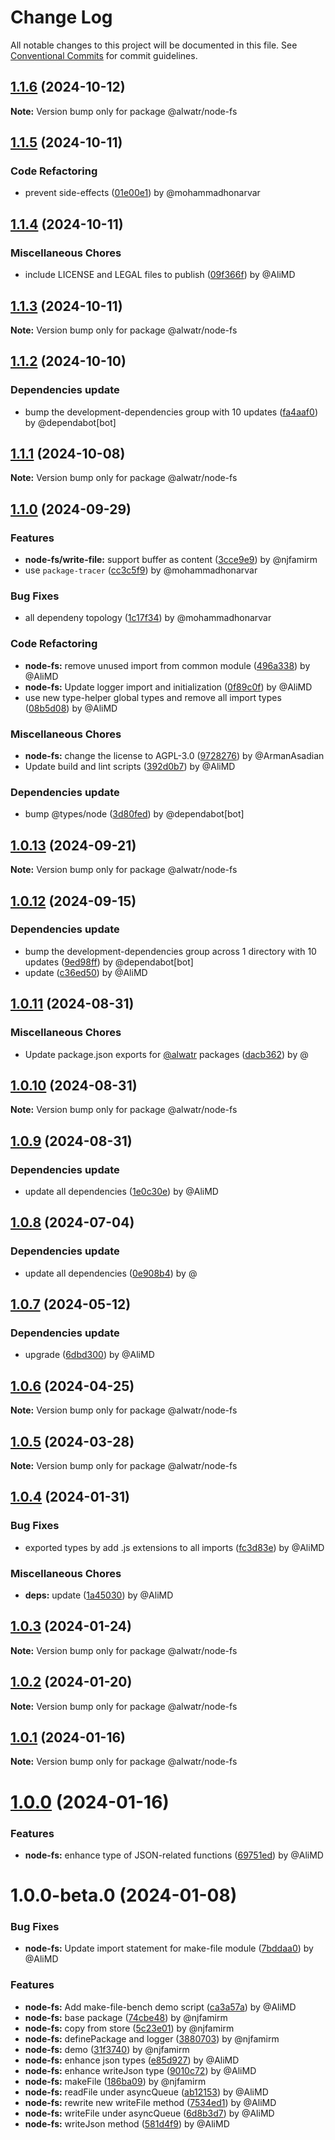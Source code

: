 # Change Log

All notable changes to this project will be documented in this file.
See [Conventional Commits](https://conventionalcommits.org) for commit guidelines.

## [1.1.6](https://github.com/Alwatr/nanolib/compare/@alwatr/node-fs@1.1.5...@alwatr/node-fs@1.1.6) (2024-10-12)

**Note:** Version bump only for package @alwatr/node-fs

## [1.1.5](https://github.com/Alwatr/nanolib/compare/@alwatr/node-fs@1.1.4...@alwatr/node-fs@1.1.5) (2024-10-11)

### Code Refactoring

- prevent side-effects ([01e00e1](https://github.com/Alwatr/nanolib/commit/01e00e191385cc92b28677df0c01a085916ae677)) by @mohammadhonarvar

## [1.1.4](https://github.com/Alwatr/nanolib/compare/@alwatr/node-fs@1.1.3...@alwatr/node-fs@1.1.4) (2024-10-11)

### Miscellaneous Chores

- include LICENSE and LEGAL files to publish ([09f366f](https://github.com/Alwatr/nanolib/commit/09f366f680bfa9fb26acb2cd1ccbc68c5a9e9ad8)) by @AliMD

## [1.1.3](https://github.com/Alwatr/nanolib/compare/@alwatr/node-fs@1.1.2...@alwatr/node-fs@1.1.3) (2024-10-11)

**Note:** Version bump only for package @alwatr/node-fs

## [1.1.2](https://github.com/Alwatr/nanolib/compare/@alwatr/node-fs@1.1.1...@alwatr/node-fs@1.1.2) (2024-10-10)

### Dependencies update

- bump the development-dependencies group with 10 updates ([fa4aaf0](https://github.com/Alwatr/nanolib/commit/fa4aaf04c907ecae06aa14000ce35216170c15ad)) by @dependabot[bot]

## [1.1.1](https://github.com/Alwatr/nanolib/compare/@alwatr/node-fs@1.1.0...@alwatr/node-fs@1.1.1) (2024-10-08)

**Note:** Version bump only for package @alwatr/node-fs

## [1.1.0](https://github.com/Alwatr/nanolib/compare/@alwatr/node-fs@1.0.13...@alwatr/node-fs@1.1.0) (2024-09-29)

### Features

- **node-fs/write-file:** support buffer as content ([3cce9e9](https://github.com/Alwatr/nanolib/commit/3cce9e937209bfb39aee1b981370ca4a76114e62)) by @njfamirm
- use `package-tracer` ([cc3c5f9](https://github.com/Alwatr/nanolib/commit/cc3c5f9c1a3d03f0d81b46835665f16a0426fd0d)) by @mohammadhonarvar

### Bug Fixes

- all dependeny topology ([1c17f34](https://github.com/Alwatr/nanolib/commit/1c17f349adf3e98e2a80ab2da4f0f81028dc9c5f)) by @mohammadhonarvar

### Code Refactoring

- **node-fs:** remove unused import from common module ([496a338](https://github.com/Alwatr/nanolib/commit/496a338a6366aa12dc32bbed07a3e14bd5315bd2)) by @AliMD
- **node-fs:** Update logger import and initialization ([0f89c0f](https://github.com/Alwatr/nanolib/commit/0f89c0f7bc24e79c20d3d5d3fc3f906f12cf7161)) by @AliMD
- use new type-helper global types and remove all import types ([08b5d08](https://github.com/Alwatr/nanolib/commit/08b5d08c03c7c315382337239de0426462f384b8)) by @AliMD

### Miscellaneous Chores

- **node-fs:** change the license to AGPL-3.0 ([9728276](https://github.com/Alwatr/nanolib/commit/97282764bfdb15ef1de25704012f1628a5d0c112)) by @ArmanAsadian
- Update build and lint scripts ([392d0b7](https://github.com/Alwatr/nanolib/commit/392d0b71f446bce336b0256119a80f07aff794ba)) by @AliMD

### Dependencies update

- bump @types/node ([3d80fed](https://github.com/Alwatr/nanolib/commit/3d80fedaf720af792feb060c2f81c737ebb84e11)) by @dependabot[bot]

## [1.0.13](https://github.com/Alwatr/nanolib/compare/@alwatr/node-fs@1.0.12...@alwatr/node-fs@1.0.13) (2024-09-21)

**Note:** Version bump only for package @alwatr/node-fs

## [1.0.12](https://github.com/Alwatr/nanolib/compare/@alwatr/node-fs@1.0.11...@alwatr/node-fs@1.0.12) (2024-09-15)

### Dependencies update

- bump the development-dependencies group across 1 directory with 10 updates ([9ed98ff](https://github.com/Alwatr/nanolib/commit/9ed98ffd0668d5a36e255c82edab3af53bffda8f)) by @dependabot[bot]
- update ([c36ed50](https://github.com/Alwatr/nanolib/commit/c36ed50f68da2f5608ccd96119963a16cfacb4ce)) by @AliMD

## [1.0.11](https://github.com/Alwatr/nanolib/compare/@alwatr/node-fs@1.0.10...@alwatr/node-fs@1.0.11) (2024-08-31)

### Miscellaneous Chores

- Update package.json exports for [@alwatr](https://github.com/alwatr) packages ([dacb362](https://github.com/Alwatr/nanolib/commit/dacb362b145e3c51b4aba00ff643687a3fac11d2)) by @

## [1.0.10](https://github.com/Alwatr/nanolib/compare/@alwatr/node-fs@1.0.9...@alwatr/node-fs@1.0.10) (2024-08-31)

**Note:** Version bump only for package @alwatr/node-fs

## [1.0.9](https://github.com/Alwatr/nanolib/compare/@alwatr/node-fs@1.0.8...@alwatr/node-fs@1.0.9) (2024-08-31)

### Dependencies update

- update all dependencies ([1e0c30e](https://github.com/Alwatr/nanolib/commit/1e0c30e6a3a8e19deb5185814e24ab6c08dca573)) by @AliMD

## [1.0.8](https://github.com/Alwatr/nanolib/compare/@alwatr/node-fs@1.0.7...@alwatr/node-fs@1.0.8) (2024-07-04)

### Dependencies update

- update all dependencies ([0e908b4](https://github.com/Alwatr/nanolib/commit/0e908b476a6b976ec2447f864c8cafcbb8a0f099)) by @

## [1.0.7](https://github.com/Alwatr/nanolib/compare/@alwatr/node-fs@1.0.6...@alwatr/node-fs@1.0.7) (2024-05-12)

### Dependencies update

- upgrade ([6dbd300](https://github.com/Alwatr/nanolib/commit/6dbd300642c9bcc9e7d0b281e244bf1b06eb1c38)) by @AliMD

## [1.0.6](https://github.com/Alwatr/nanolib/compare/@alwatr/node-fs@1.0.5...@alwatr/node-fs@1.0.6) (2024-04-25)

**Note:** Version bump only for package @alwatr/node-fs

## [1.0.5](https://github.com/Alwatr/nanolib/compare/@alwatr/node-fs@1.0.4...@alwatr/node-fs@1.0.5) (2024-03-28)

**Note:** Version bump only for package @alwatr/node-fs

## [1.0.4](https://github.com/Alwatr/nanolib/compare/@alwatr/node-fs@1.0.3...@alwatr/node-fs@1.0.4) (2024-01-31)

### Bug Fixes

- exported types by add .js extensions to all imports ([fc3d83e](https://github.com/Alwatr/nanolib/commit/fc3d83e8f375da97ba276314b2e6966aa82c9b3f)) by @AliMD

### Miscellaneous Chores

- **deps:** update ([1a45030](https://github.com/Alwatr/nanolib/commit/1a450305440b710a300787d4ca24b1ed8c6a39d7)) by @AliMD

## [1.0.3](https://github.com/Alwatr/nanolib/compare/@alwatr/node-fs@1.0.2...@alwatr/node-fs@1.0.3) (2024-01-24)

**Note:** Version bump only for package @alwatr/node-fs

## [1.0.2](https://github.com/Alwatr/nanolib/compare/@alwatr/node-fs@1.0.1...@alwatr/node-fs@1.0.2) (2024-01-20)

**Note:** Version bump only for package @alwatr/node-fs

## [1.0.1](https://github.com/Alwatr/nanolib/compare/@alwatr/node-fs@1.0.0...@alwatr/node-fs@1.0.1) (2024-01-16)

**Note:** Version bump only for package @alwatr/node-fs

# [1.0.0](https://github.com/Alwatr/nanolib/compare/@alwatr/node-fs@1.0.0-beta.0...@alwatr/node-fs@1.0.0) (2024-01-16)

### Features

- **node-fs:** enhance type of JSON-related functions ([69751ed](https://github.com/Alwatr/nanolib/commit/69751ed658f76eb439a9834f861c01c06542352b)) by @AliMD

# 1.0.0-beta.0 (2024-01-08)

### Bug Fixes

- **node-fs:** Update import statement for make-file module ([7bddaa0](https://github.com/Alwatr/nanolib/commit/7bddaa0d629c304fedd07c4022d7503aa9b974b6)) by @AliMD

### Features

- **node-fs:** Add make-file-bench demo script ([ca3a57a](https://github.com/Alwatr/nanolib/commit/ca3a57a31de5a8b9c76c9d33cb9755809f09a335)) by @AliMD
- **node-fs:** base package ([74cbe48](https://github.com/Alwatr/nanolib/commit/74cbe4821c991d1f6c3d5805b29602b922c3f505)) by @njfamirm
- **node-fs:** copy from store ([5c23e01](https://github.com/Alwatr/nanolib/commit/5c23e01e42d438c15dcd272d2cc351527865c86c)) by @njfamirm
- **node-fs:** definePackage and logger ([3880703](https://github.com/Alwatr/nanolib/commit/38807039895c784be6168111506b0721980cbb29)) by @njfamirm
- **node-fs:** demo ([31f3740](https://github.com/Alwatr/nanolib/commit/31f37405a7bb2b4b02440de7f96f5cc8a474aba9)) by @njfamirm
- **node-fs:** enhance json types ([e85d927](https://github.com/Alwatr/nanolib/commit/e85d9276374a8c5171901791a3a43acad64843a6)) by @AliMD
- **node-fs:** enhance writeJson type ([9010c72](https://github.com/Alwatr/nanolib/commit/9010c723b1f34cd647f157466554b312fc84a1d3)) by @AliMD
- **node-fs:** makeFile ([186ba09](https://github.com/Alwatr/nanolib/commit/186ba09822bddfe200a0ac4725063785cadd0999)) by @njfamirm
- **node-fs:** readFile under asyncQueue ([ab12153](https://github.com/Alwatr/nanolib/commit/ab12153281600a4ac90ef627811b430a95140ddd)) by @AliMD
- **node-fs:** rewrite new writeFile method ([7534ed1](https://github.com/Alwatr/nanolib/commit/7534ed158cdfe1ee593050255c17449960b13001)) by @AliMD
- **node-fs:** writeFile under asyncQueue ([6d8b3d7](https://github.com/Alwatr/nanolib/commit/6d8b3d7953938fc954e8ce350206555030560978)) by @AliMD
- **node-fs:** writeJson method ([581d4f9](https://github.com/Alwatr/nanolib/commit/581d4f958ccb262c13f23881151616b7ec5e93ee)) by @AliMD
